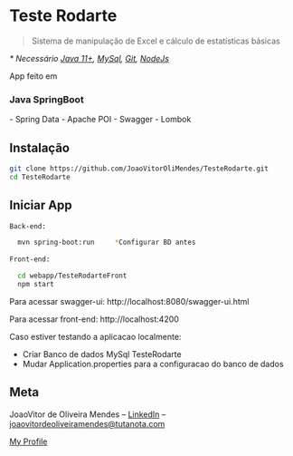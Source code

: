 # Teste Rodarte
> Sistema de manipulação de Excel e cálculo de estatísticas básicas

<i> * Necessário [Java 11+](https://www.oracle.com/java/technologies/downloads/), [MySql](https://mariadb.org/download/), [Git](https://git-scm.com/downloads), [NodeJs](https://nodejs.org/en/download/) </i>

App feito em
<h3>Java SpringBoot</h3>
    - Spring Data
    - Apache POI
    - Swagger
    - Lombok
    
## Instalação

```sh
git clone https://github.com/JoaoVitorOliMendes/TesteRodarte.git
cd TesteRodarte
```

## Iniciar App

```sh
Back-end:

  mvn spring-boot:run     *Configurar BD antes
  
Front-end:

  cd webapp/TesteRodarteFront
  npm start
```

Para acessar swagger-ui:
http://localhost:8080/swagger-ui.html

Para acessar front-end:
http://localhost:4200

Caso estiver testando a aplicacao localmente:
  - Criar Banco de dados MySql TesteRodarte
  - Mudar Application.properties para a configuracao do banco de dados

## Meta

JoaoVitor de Oliveira Mendes – [LinkedIn](https://www.linkedin.com/in/jo%C3%A3o-vitor-de-oliveira-mendes-6874b11b3/) – joaovitordeoliveiramendes@tutanota.com

[My Profile](https://github.com/JoaoVitorOliMendes)

[npm-image]: https://img.shields.io/npm/v/datadog-metrics.svg?style=flat-square
[npm-url]: https://npmjs.org/package/datadog-metrics
[npm-downloads]: https://img.shields.io/npm/dm/datadog-metrics.svg?style=flat-square
[travis-image]: https://img.shields.io/travis/dbader/node-datadog-metrics/master.svg?style=flat-square
[travis-url]: https://travis-ci.org/dbader/node-datadog-metrics
[wiki]: https://github.com/yourname/yourproject/wiki
